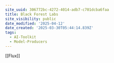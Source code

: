 ```yaml
---
site_uuid: 306772bc-4272-4014-adb7-c701dcba6faa
title: Black Forest Labs
site_visibility: public
date_modified: '2025-04-12'
date_created: '2025-03-30T05:44:14.839Z'
tags:
  - AI-Toolkit
  - Model-Producers
---
```



































































[[Flux]]